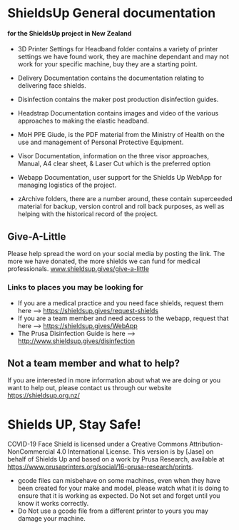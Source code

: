 # ShieldsUp General documentation
#### for the ShieldsUp project in New Zealand

* 3D Printer Settings for Headband folder contains a variety of printer settings we have found work, they are machine dependant and may not work for your specific machine, buy they are a starting point.
* Delivery Documentation contains the documentation relating to delivering face shields.
* Disinfection contains the maker post production disinfection guides.
* Headstrap Documentation contains images and video of the various approaches to making the elastic headband.
* MoH PPE Giude, is the PDF material from the Ministry of Health on the use and management of Personal Protective Equipment.
* Visor Documentation, information on the three visor approaches, Manual, A4 clear sheet, & Laser Cut which is the preferred option
* Webapp Documentation, user support for the Shields Up WebApp for managing logistics of the project.

* zArchive folders, there are a number around, these contain superceeded material for backup, version control and roll back purposes, as well as helping with the historical record of the project.

## Give-A-Little
Please help spread the word on your social media by posting the link. The more we have donated, the more shields we can fund for medical professionals.
www.shieldsup.gives/give-a-little

### Links to places you may be looking for

* If you are a medical practice and you need face shields, request them here --> https://shieldsup.gives/request-shields
* If you are a team member and need access to the webapp, request that here --> https://shieldsup.gives/WebApp
* The Prusa Disinfection Guide is here --> http://www.shieldsup.gives/disinfection

## Not a team member and what to help?

If you are interested in more information about what we are doing or you want to help out, please contact us through our website https://shieldsup.org.nz/

# Shields UP, Stay Safe!

COVID-19 Face Shield is licensed under a Creative Commons Attribution-NonCommercial 4.0 International License. This version is by [Jase] on behalf of Shields Up and based on a work by Prusa Research, available at https://www.prusaprinters.org/social/16-prusa-research/prints.

* gcode files can misbehave on some machines, even when they have been created for your make and model, please watch what it is doing to ensure that it is working as expected. Do Not set and forget until you know it works correctly.
* Do Not use a gcode file from a different printer to yours you may damage your machine.